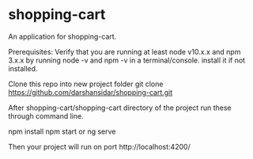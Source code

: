 # shopping-cart
An application for shopping-cart.

Prerequisites: Verify that you are running at least node v10.x.x and npm 3.x.x by running node -v and npm -v in a terminal/console. install it if not installed.

Clone this repo into new project folder git clone https://github.com/darshansidar/shopping-cart.git

After shopping-cart/shopping-cart directory of the project run these through command line.

npm install
npm start or ng serve

Then your project will run on port http://localhost:4200/
